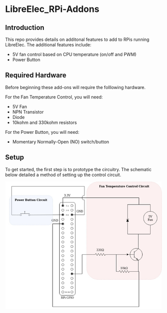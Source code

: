 # LibreElec_RPi-Addons
## Introduction
This repo provides details on additonal features to add to RPis running LibreElec. The additional features include:

- 5V fan control based on CPU temperature (on/off and PWM)
- Power Button

## Required Hardware
Before beginning these add-ons will require the folllowing hardware. 

For the Fan Temperature Control, you will need:

- 5V Fan
- NPN Transistor
- Diode
- 10kohm and 330kohm resistors

For the Power Button, you will need:

- Momentary Normally-Open (NO) switch/button

## Setup
To get started, the first step is to prototype the circuitry. The schematic below detailed a method of setting up the control circuit.

![alt_text](https://raw.githubusercontent.com/jeffard9/LibreElec_RPi-Addons/master/images/RPi%20Addon%20Schematic.jpg)
